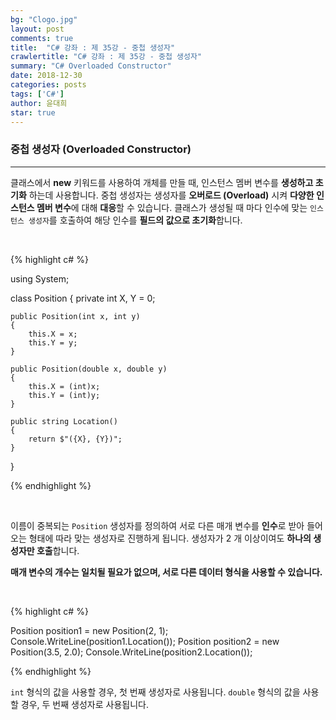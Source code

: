```yaml
---
bg: "Clogo.jpg"
layout: post
comments: true
title:  "C# 강좌 : 제 35강 - 중첩 생성자"
crawlertitle: "C# 강좌 : 제 35강 - 중첩 생성자"
summary: "C# Overloaded Constructor"
date: 2018-12-30
categories: posts
tags: ['C#']
author: 윤대희
star: true
---
```


### 중첩 생성자 (Overloaded Constructor) ###
----------
클래스에서 **new** 키워드를 사용하여 개체를 만들 때, 인스턴스 멤버 변수를 **생성하고 초기화** 하는데 사용합니다. 중첩 생성자는 생성자를 **오버로드 (Overload)** 시켜 **다양한 인스턴스 멤버 변수**에 대해 **대응**할 수 있습니다. 클래스가 생성될 때 마다 인수에 맞는 `인스턴스 생성자`를 호출하여 해당 인수를 **필드의 값으로 초기화**합니다. 

<br>

{% highlight c# %}

using System;

class Position
{
    private int X, Y = 0;

    public Position(int x, int y)
    {
        this.X = x;
        this.Y = y;
    }

    public Position(double x, double y)
    {
        this.X = (int)x;
        this.Y = (int)y;
    }

    public string Location()
    {
        return $"({X}, {Y})";
    }
}

{% endhighlight %}

<br>

이름이 중복되는 `Position` 생성자를 정의하여 서로 다른 매개 변수를 **인수**로 받아 들어오는 형태에 따라 맞는 생성자로 진행하게 됩니다. 생성자가 2 개 이상이여도 **하나의 생성자만 호출**합니다.

**매개 변수의 개수는 일치될 필요가 없으며, 서로 다른 데이터 형식을 사용할 수 있습니다.**

<br>

{% highlight c# %}

Position position1 = new Position(2, 1);
Console.WriteLine(position1.Location());
Position position2 = new Position(3.5, 2.0);
Console.WriteLine(position2.Location());

{% endhighlight %}

`int` 형식의 값을 사용할 경우, 첫 번째 생성자로 사용됩니다.
`double` 형식의 값을 사용할 경우, 두 번째 생성자로 사용됩니다.




